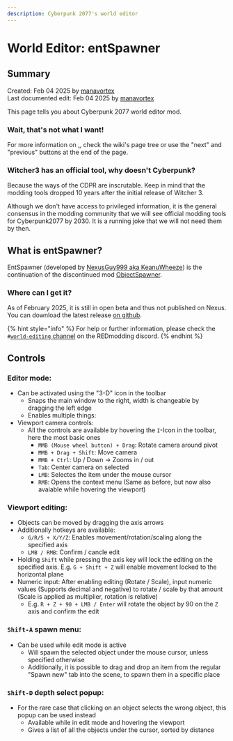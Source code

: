 ```yaml
---
description: Cyberpunk 2077's world editor
---
```


# World Editor: entSpawner

## Summary

Created: Feb 04 2025 by [manavortex](https://app.gitbook.com/u/NfZBoxGegfUqB33J9HXuCs6PVaC3 "mention")\
Last documented edit: Feb 04 2025 by [manavortex](https://app.gitbook.com/u/NfZBoxGegfUqB33J9HXuCs6PVaC3 "mention")

This page tells you about Cyberpunk 2077 world editor mod.

### Wait, that's not what I want!

For more information on [.](./ "mention"), check the wiki's page tree or use the "next" and "previous" buttons at the end of the page.

### Witcher3 has an official tool, why doesn't Cyberpunk?

Because the ways of the CDPR are inscrutable. Keep in mind that the modding tools dropped 10 years after the initial release of Witcher 3.&#x20;

Although we don't have access to privileged information, it is the general consensus in the modding community that we will see official modding tools for Cyberpunk2077 by 2030. It is a running joke that we will not need them by then.

## What is entSpawner?

EntSpawner (developed by [NexusGuy999 aka KeanuWheeze](https://next.nexusmods.com/profile/NexusGuy999/mods?gameId=3333)) is the continuation of the discontinued mod [ObjectSpawner](https://www.nexusmods.com/cyberpunk2077/mods/2833). &#x20;

### Where can I get it?

As of February 2025, it is still in open beta and thus not published on Nexus. You can download the latest release [on github](https://github.com/justarandomguyintheinternet/CP77_entSpawner/releases).

{% hint style="info" %}
For help or further information, please check the `#`[`world-editing` channel](https://discord.com/channels/717692382849663036/814064062815141909) on the REDmodding discord.
{% endhint %}

## Controls

### Editor mode:

* Can be activated using the "3-D" icon in the toolbar
  * Snaps the main window to the right, width is changeable by dragging the left edge
  * Enables multiple things:
* Viewport camera controls:
  * All the controls are available by hovering the `I`-Icon in the toolbar, here the most basic ones
    * `MMB (Mouse wheel button) + Drag`: Rotate camera around pivot
    * `MMB + Drag + Shift`: Move camera
    * `MMB + Ctrl`: Up / Down -> Zooms in / out
    * `Tab`: Center camera on selected
    * `LMB`: Selectes the item under the mouse cursor
    * `RMB`: Opens the context menu (Same as before, but now also avaiable while hovering the viewport)

### Viewport editing:

* Objects can be moved by dragging the axis arrows
* Additionally hotkeys are available:
  * `G/R/S + X/Y/Z`: Enables movement/rotation/scaling along the specified axis
  * `LMB / RMB`: Confirm / cancle edit
* Holding `Shift` while pressing the axis key will lock the editing on the specified axis. E.g. `G + Shift + Z` will enable movement locked to the horizontal plane
* Numeric input: After enabling editing (Rotate / Scale), input numeric values (Supports decimal and negative) to rotate / scale by that amount (Scale is applied as multiplier, rotation is relative)
  * E.g. `R + Z + 90 + LMB / Enter` will rotate the object by 90 on the `Z` axis and confirm the edit

### `Shift-A` spawn menu:

* Can be used while edit mode is active
  * Will spawn the selected object under the mouse cursor, unless specified otherwise
  * Additionally, it is possible to drag and drop an item from the regular "Spawn new" tab into the scene, to spawn them in a specific place

### `Shift-D` depth select popup:

* For the rare case that clicking on an object selects the wrong object, this popup can be used instead
  * Available while in edit mode and hovering the viewport
  * Gives a list of all the objects under the cursor, sorted by distance
